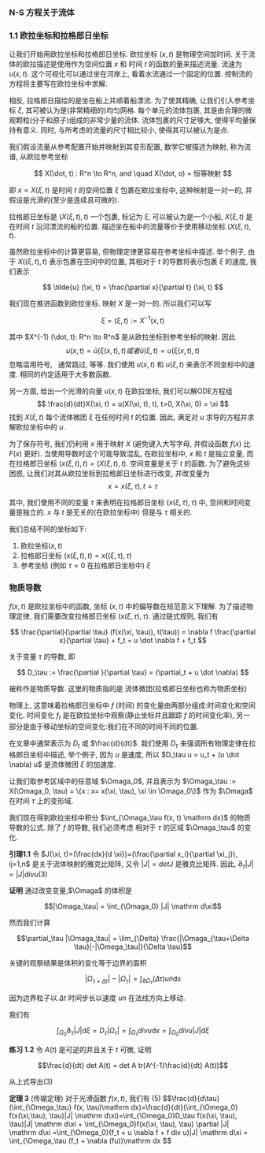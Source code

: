 ### N-S 方程关于流体

### 1.1 欧拉坐标和拉格郎日坐标

让我们开始用欧拉坐标和拉格郎日坐标. 欧拉坐标 $(x, t)$ 是物理空间加时间.
关于流体的欧拉描述是使用作为空间位置 $x$ 和 时间 $t$ 的函数的量来描述流量.
流速为 $u(x, t)$. 这个可视化可以通过坐在河岸上, 看着水流通过一个固定的位置.
控制流的方程将主要写在欧拉坐标中求解.


相反, 拉格郎日描绘的是坐在船上并顺着船漂流. 为了使其精确, 让我们引入参考坐标
$\xi$, 其可被认为是(非常精细的)均匀网格. 每个单元的流体包裹,
其是由合理的微观颗粒(分子和原子)组成的非常少量的流体. 流体包裹的尺寸足够大,
使得平均量保持有意义. 同时, 与所考虑的流量的尺寸相比较小, 使得其可以被认为是点.


我们假设流量从参考配置开始并映射到其变形配置, 数学它被描述为映射, 称为流谱,
从欧拉参考坐标

$$
X(\dot, t) : R^n \to R^n, and \quad X(\dot, o) = 恒等映射
$$

即 $x = X(\xi, t)$ 是时间 $t$ 的空间位置 $\xi$ 包裹在欧拉坐标中,
这种映射是一对一的, 并假设是光滑的(至少是连续且可微的).

拉格郎日坐标是 $(X(\xi, t), t)$ 一个包裹, 标记为 $\xi$, 可以被认为是一个小船,
$X(\xi, t)$ 是在时间 $t$ 沿河漂流的船的位置.
描述坐在船中的流量等价于使用移动坐标 $(X(\xi, t), t)$.

虽然欧拉坐标中的计算更容易, 但物理定律更容易在参考坐标中描述. 举个例子, 由于
$X((\xi, t), t)$ 表示包裹在空间中的位置, 其相对于 $t$ 的导数将表示包裹 $\xi$
的速度, 我们表示 

$$
\tilde{u} (\xi, t) = \frac{\partial x}{\partial t} (\xi, t)
$$

我们现在推进函数到欧拉坐标. 映射 $X$ 是一对一的. 所以我们可以写

$$
\xi = (\xi, t) := X^{-1} (x, t)
$$

其中 $X^{-1} (\dot, t): R^n \to R^n$ 是从欧拉坐标到参考坐标的映射. 因此
$$
u(x, t) = \tilde{u} (\xi (x, t), t) 或者 \tilde{u} (\xi, t) = u(\xi(x, t), t)
$$
忽略滥用符号, $~$ 通常跳过, 等等. 我们使用 $u(x, t)$ 和 $u(\xi, t)$ 来表示不同坐标中的速度. 相同的约定适用于大多数函数.

另一方面, 给出一个光滑的向量 $u(x, t)$ 在欧拉坐标, 我们可以解ODE方程组
$$
\frac{d}{dt}X(\xi, t) = u(X(\xi, t), t), t>0, X(\xi, 0) = \xi
$$
找到 $X(\xi, t)$ 每个流体微团 $\xi$ 在任何时间 $t$ 的位置. 因此, 满足对 $u$ 求导的方程并求解欧拉坐标中的 $u$.

为了保存符号, 我们仍利用 $x$ 用于映射 $X$ (避免键入大写字母, 并假设函数 $f(x)$ 比 $F(x)$ 更好). 当使用导数时这个可能导致混乱, 在欧拉坐标中, $x$ 和 $t$ 是独立变量, 而在拉格郎日坐标 $(x(\xi, t), t) = (X(\xi, t), t)$. 空间变量是关于 $t$ 的函数. 为了避免这些困惑, 让我们对其从欧拉坐标到拉格郎日坐标进行改变, 并改变量为 
$$
x = x(\xi, \tau), t= \tau
$$

其中, 我们使用不同的变量 $\tau$ 来表明在拉格郎日坐标 $(x(\xi, \tau), \tau)$ 中, 空间和时间变量是独立的. $x$ 与 $t$ 是无关的(在欧拉坐标中) 但是与 $\tau$ 相关的.

我们总结不同的坐标如下:

1. 欧拉坐标$(x, t)$
2. 拉格郎日坐标 $(x(\xi, t), t) = x((\xi, \tau), \tau)$
3. 参考坐标 (例如 $\tau = 0$ 在拉格郎日坐标中) $\xi$

### 物质导数

$f(x, t)$ 是欧拉坐标中的函数, 坐标 $(x,t)$ 中的偏导数在规范意义下理解. 为了描述物理定律, 我们需要改变拉格郎日坐标 $(x(\xi, \tau), \tau)$. 通过链式规则, 我们有

$$
\frac{\partial}{\partial \tau} (f(x(\xi, \tau)), t(\tau)) = \nabla f \frac{\partial x}{\partial \tau} + f_t = u \dot \nabla f + f_t
$$

关于变量 $\tau$ 的导数, 即

$$
D_\tau := \frac{\partial }{\partial \tau} = (\partial_t + u \dot \nabla)
$$

被称作是物质导数. 这里的物质指的是 流体微团(拉格郎日坐标也称为物质坐标)

 物理上, 这意味着拉格郎日坐标中 $f$ (时间) 的变化量由两部分组成:时间变化和空间变化. 时间变化 $f_t$ 是在欧拉坐标中观察(静止坐标并且跟踪 $f$ 的时间变化率), 另一部分是由于移动坐标的空间变化:我们在不同的时间不同的位置.

在文章中通常表示为 $D_t$ 或 $\frac{d}{dt}$. 我们使用 $D_\tau$ 来强调所有物理定律在拉格郎日坐标中描述, 举个例子, 因为 $u$ 是速度, 所以 $D_\tau u = u_t + (u \dot \nabla) u$ 是流体微团 $\xi$ 的加速度.

让我们取参考区域中的任意域 $\Omaga_0$,  并且表示为 $\Omaga_\tau := X(\Omaga_0, \tau) = \{x : x= x(\xi, \tau), \xi \in \Omaga_0\}$ 作为 $\Omaga$ 在时间 $\tau$ 上的变形域.

我们现在得到欧拉坐标中积分 $\int_{\Omaga_\tau f(x, t) \mathrm dx}$ 的物质导数的公式. 除了 $f$ 的导数, 我们必须考虑
  相对于 $\tau$ 的区域 $\Omaga_\tau$ 的变化.

**引理1.1** 令 $J(\xi, t)=(\frac{dx}{d \xi})=(\frac{\partial x_i}{\partial \xi_j}), ij=1,n$ 是关于流体映射的雅克比矩阵, 又令 $|J| = det J$ 是雅克比矩阵. 因此, $\partial_\tau |J| = |J| div u(3)$

**证明** 通过改变变量,$\Omaga$ 的体积是

$$|\Omaga_\tau| = \int_{\Omaga_0} |J| \mathrm d\xi$$

然而我们计算

$$\partial_\tau |\Omaga_\tau| = \lim_{\Delta} \frac{|\Omaga_{\tau+\Delta \tau}|-|\Omega_\tau|}{\Delta \tau}$$

关键的观察结果是体积的变化等于边界的面积

$$|\Omega_{\tau+\Delta \tau}|- |\Omega_\tau| = \int_{\partial \Omega_\tau} (\Delta \tau) u \dot n \mathrm ds$$

因为边界粒子以 $\Delta t$ 时间步长以速度 $u n$ 在法线方向上移动. 

我们有

$$\int_{\Omega_0} \partial_\tau |J| \mathrm d \xi = D_\tau |\Omega_\tau| = \int_{\Omega_\tau} div u \mathrm dx = \int_{\Omega_0} div u |J|\mathrm d\xi$$

**练习 1.2** 令 $A(t)$ 是可逆的并且关于 $t$ 可微, 证明 

$$\frac{d}{dt} det A(t) = det A tr(A^{-1}\frac{d}{dt} A(t))$$

从上式导出(3)

**定理 3** (传输定理) 对于光滑函数 $f(x, t)$, 我们有
(5)   $$\frac{d}{d\tau}(\int_{\Omega_\tau} f(x, \tau)\mathrm dx)=\frac{d}{dt}(\int_{\Omega_0} f(x(\xi,\tau), \tau)|J| \mathrm d\xi)=\int_{\Omega_0}D_\tau f(x(\xi, \tau), \tau)|J| \mathrm d\xi + \int_{\Omega_0}f(x(\xi, \tau), \tau) \partial |J| \mathrm d\xi =\int_{\Omega_0}(f_t + u \nabla f + f div u)|J| \mathrm d\xi = \int_{\Omega_\tau (f_t + \nabla (fu))\mathrm dx  $$
  

































